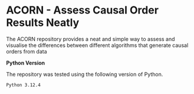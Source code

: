 # ACORN - Assess Causal Order Results Neatly
The ACORN repository provides a neat and simple way to assess and visualise the differences between different algorithms that generate causal orders from data

**Python Version**

The repository was tested using the following version of Python.

```
Python 3.12.4
```